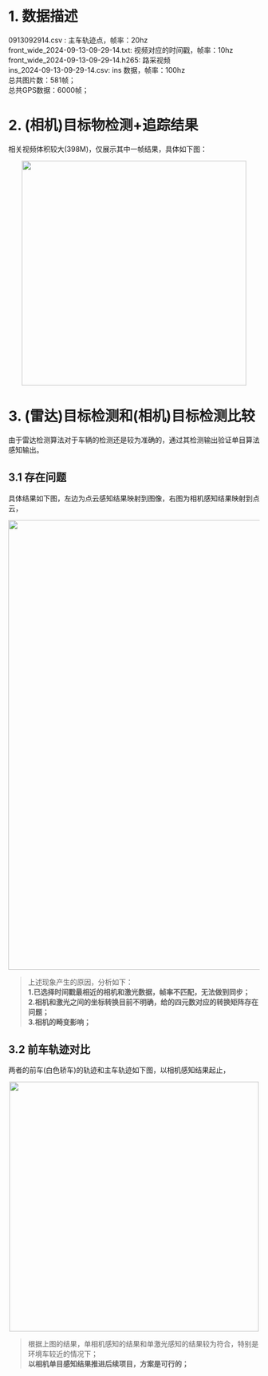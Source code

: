 # 1. 数据描述
0913092914.csv : 主车轨迹点，帧率：20hz   
front_wide_2024-09-13-09-29-14.txt: 视频对应的时间戳，帧率：10hz   
front_wide_2024-09-13-09-29-14.h265: 路采视频   
ins_2024-09-13-09-29-14.csv: ins 数据，帧率：100hz   
总共图片数：581帧；   
总共GPS数据：6000帧； 

# 2. (相机)目标物检测+追踪结果
相关视频体积较大(398M)，仅展示其中一帧结果，具体如下图：
<div align=center>
<img src="https://github.com/user-attachments/assets/d1e5b09b-673b-424c-9067-129b0c94f15f" width="450px">
</div>

# 3. (雷达)目标检测和(相机)目标检测比较
由于雷达检测算法对于车辆的检测还是较为准确的，通过其检测输出验证单目算法感知输出。
## 3.1 存在问题
具体结果如下图，左边为点云感知结果映射到图像，右图为相机感知结果映射到点云，
<div align=center>
<img src="https://github.com/user-attachments/assets/5e39b44f-9258-4b80-8d59-0e9200c990dc" width="900px">
</div>

> 上述现象产生的原因，分析如下：   
> **1.已选择时间戳最相近的相机和激光数据，帧率不匹配，无法做到同步；**   
> **2.相机和激光之间的坐标转换目前不明确，给的四元数对应的转换矩阵存在问题；**   
> **3.相机的畸变影响；**

## 3.2 前车轨迹对比
两者的前车(白色轿车)的轨迹和主车轨迹如下图，以相机感知结果起止，
<div align=center>
<img src="https://github.com/user-attachments/assets/ad12716b-364c-4a9e-8cd2-3f786d67571c" width="500px">
</div>

> 根据上图的结果，单相机感知的结果和单激光感知的结果较为符合，特别是环境车较近的情况下；   
> **以相机单目感知结果推进后续项目，方案是可行的；**

